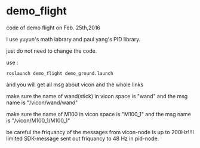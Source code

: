 # demo_flight
code of demo flight on Feb. 25th,2016

I use yuyun's math labrary and paul yang's PID library.

just do not need to change the code.

use :

    roslaunch demo_flight demo_ground.launch

and you will get all msg about vicon and the whole links

make sure the name of wand(stick) in vicon space is "wand" and the msg name is "/vicon/wand/wand"

make sure the name of M100 in vicon space is "M100_1" and the msg name is "/vicon/M100_1/M100_1"

be careful the friquancy of the messages from vicon-node is up to 200Hz!!!I limited SDK-message sent out friquancy to 48 Hz in pid-node.
